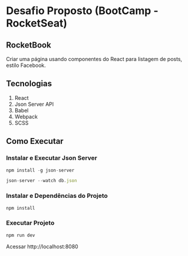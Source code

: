 # Desafio Proposto (BootCamp - RocketSeat)

## RocketBook

Criar uma página usando componentes do React para listagem de posts, estilo Facebook.

## Tecnologias

1. React
2. Json Server API
3. Babel
4. Webpack
5. SCSS

## Como Executar

### Instalar e Executar Json Server

```js
npm install -g json-server

json-server --watch db.json
```

### Instalar e Dependências do Projeto

```js
npm install
```

### Executar Projeto

```js
npm run dev
```

Acessar http://localhost:8080